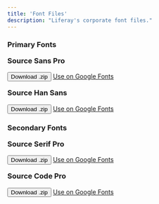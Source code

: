 ```yaml
---
title: 'Font Files'
description: "Liferay's corporate font files."
---
```


### Primary Fonts

<div class="row">
	<div class="col-md-4">
		<div class="card-type-asset color-card">
			<div class="card">
				<div class="aspect-ratio card-item-first" style="background: url('/images/typography/source-sans-pro.png') center/cover;">
				</div>
				<div class="card-body">
					<div class="card-row">
						<div class="autofit-col autofit-col-expand">
							<div class="card-title text-truncate" title="Color Name"><h3 style="margin-top: 16px;">Source Sans Pro</h3></div>
							<a href="/../resources/fonts/source-sans-pro-2.020R-ro-1.075R-it.zip" target="_blank" download="source-sans-pro"><button class="btn btn-primary" type="button">Download .zip</button></a>
                            <a target="_blank" href="https://fonts.google.com/specimen/Source+Sans+Pro" class="" style="margin: 1rem 0 1.5rem;">Use on Google Fonts</a>
							<div class="card-detail">
							</div>
						</div>
					</div>
				</div>
			</div>
		</div>
	</div>
    <div class="col-md-4">
		<div class="card-type-asset color-card">
			<div class="card">
				<div class="aspect-ratio card-item-first" style="background: url('/images/typography/source-han-sans.png') center/cover;">
				</div>
				<div class="card-body">
					<div class="card-row">
						<div class="autofit-col autofit-col-expand">
							<div class="card-title text-truncate" title="Color Name"><h3 style="margin-top: 16px;">Source Han Sans</h3></div>
							<a href="/../resources/fonts/SourceHanSans.ttc.zip" target="_blank" download="source-sans-pro"><button class="btn btn-primary" type="button">Download .zip</button></a>
                            <a target="_blank" href="https://fonts.google.com/specimen/Source+Han+Sans" class="" style="margin: 1rem 0 1.5rem;">Use on Google Fonts</a>
							<div class="card-detail">
							</div>
						</div>
					</div>
				</div>
			</div>
		</div>
	</div>
</div>

### Secondary Fonts

<div class="row">
	<div class="col-md-4">
		<div class="card-type-asset color-card">
			<div class="card">
				<div class="aspect-ratio card-item-first" style="background: url('/images/typography/source-serif-pro.png') center/cover;">
				</div>
				<div class="card-body">
					<div class="card-row">
						<div class="autofit-col autofit-col-expand">
							<div class="card-title text-truncate" title="Color Name"><h3 style="margin-top: 16px;">Source Serif Pro</h3></div>
							<a href="/../resources/fonts/source-serif-pro-2.000R.zip" target="_blank" download="source-sans-pro"><button class="btn btn-primary" type="button">Download .zip</button></a>
                            <a target="_blank" href="https://fonts.google.com/specimen/Source+Serif+Pro" class="" style="margin: 1rem 0 1.5rem;">Use on Google Fonts</a>
							<div class="card-detail">
							</div>
						</div>
					</div>
				</div>
			</div>
		</div>
	</div>
    <div class="col-md-4">
		<div class="card-type-asset color-card">
			<div class="card">
				<div class="aspect-ratio card-item-first" style="background: url('/images/typography/source-code-pro.png') center/cover;">
				</div>
				<div class="card-body">
					<div class="card-row">
						<div class="autofit-col autofit-col-expand">
							<div class="card-title text-truncate" title="Color Name"><h3 style="margin-top: 16px;">Source Code Pro</h3></div>
							<a href="/../resources/fonts/source-code-pro-2.030R-ro-1.050R-it.zip" target="_blank" download="source-sans-pro"><button class="btn btn-primary" type="button">Download .zip</button></a>
                            <a target="_blank" href="https://fonts.google.com/specimen/Source+Code+Pro" class="" style="margin: 1rem 0 1.5rem;">Use on Google Fonts</a>
							<div class="card-detail">
							</div>
						</div>
					</div>
				</div>
			</div>
		</div>
	</div>
</div>
